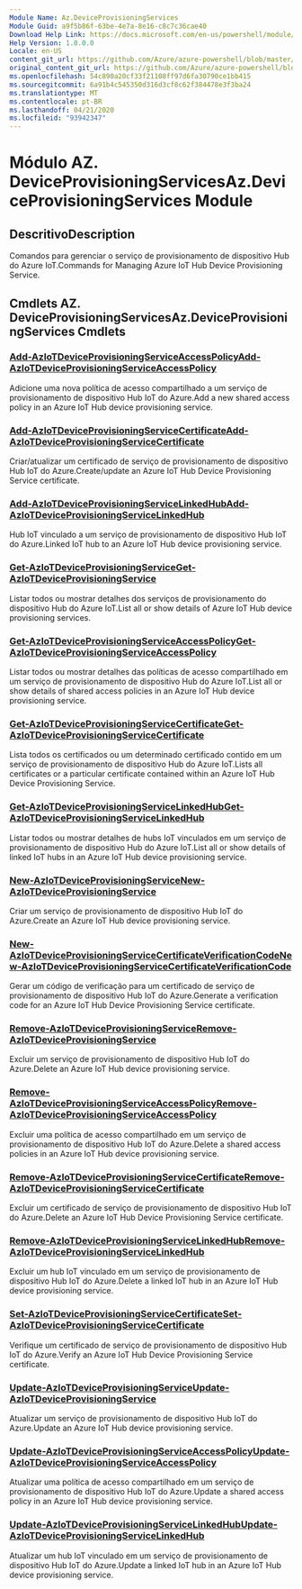 ```yaml
---
Module Name: Az.DeviceProvisioningServices
Module Guid: a9f5b86f-63be-4e7a-8e16-c8c7c36cae40
Download Help Link: https://docs.microsoft.com/en-us/powershell/module/az.deviceprovisioningservices
Help Version: 1.0.0.0
Locale: en-US
content_git_url: https://github.com/Azure/azure-powershell/blob/master/src/DeviceProvisioningServices/DeviceProvisioningServices/help/Az.DeviceProvisioningServices.md
original_content_git_url: https://github.com/Azure/azure-powershell/blob/master/src/DeviceProvisioningServices/DeviceProvisioningServices/help/Az.DeviceProvisioningServices.md
ms.openlocfilehash: 54c890a20cf33f21108ff97d6fa30790ce1bb415
ms.sourcegitcommit: 6a91b4c545350d316d3cf8c62f384478e3f3ba24
ms.translationtype: MT
ms.contentlocale: pt-BR
ms.lasthandoff: 04/21/2020
ms.locfileid: "93942347"
---
```

# <span data-ttu-id="b0f22-101">Módulo AZ. DeviceProvisioningServices</span><span class="sxs-lookup"><span data-stu-id="b0f22-101">Az.DeviceProvisioningServices Module</span></span>
## <span data-ttu-id="b0f22-102">Descritivo</span><span class="sxs-lookup"><span data-stu-id="b0f22-102">Description</span></span>
<span data-ttu-id="b0f22-103">Comandos para gerenciar o serviço de provisionamento de dispositivo Hub do Azure IoT.</span><span class="sxs-lookup"><span data-stu-id="b0f22-103">Commands for Managing Azure IoT Hub Device Provisioning Service.</span></span>

## <span data-ttu-id="b0f22-104">Cmdlets AZ. DeviceProvisioningServices</span><span class="sxs-lookup"><span data-stu-id="b0f22-104">Az.DeviceProvisioningServices Cmdlets</span></span>
### [<span data-ttu-id="b0f22-105">Add-AzIoTDeviceProvisioningServiceAccessPolicy</span><span class="sxs-lookup"><span data-stu-id="b0f22-105">Add-AzIoTDeviceProvisioningServiceAccessPolicy</span></span>](Add-AzIoTDeviceProvisioningServiceAccessPolicy.md)
<span data-ttu-id="b0f22-106">Adicione uma nova política de acesso compartilhado a um serviço de provisionamento de dispositivo Hub IoT do Azure.</span><span class="sxs-lookup"><span data-stu-id="b0f22-106">Add a new shared access policy in an Azure IoT Hub device provisioning service.</span></span>

### [<span data-ttu-id="b0f22-107">Add-AzIoTDeviceProvisioningServiceCertificate</span><span class="sxs-lookup"><span data-stu-id="b0f22-107">Add-AzIoTDeviceProvisioningServiceCertificate</span></span>](Add-AzIoTDeviceProvisioningServiceCertificate.md)
<span data-ttu-id="b0f22-108">Criar/atualizar um certificado de serviço de provisionamento de dispositivo Hub IoT do Azure.</span><span class="sxs-lookup"><span data-stu-id="b0f22-108">Create/update an Azure IoT Hub Device Provisioning Service certificate.</span></span>

### [<span data-ttu-id="b0f22-109">Add-AzIoTDeviceProvisioningServiceLinkedHub</span><span class="sxs-lookup"><span data-stu-id="b0f22-109">Add-AzIoTDeviceProvisioningServiceLinkedHub</span></span>](Add-AzIoTDeviceProvisioningServiceLinkedHub.md)
<span data-ttu-id="b0f22-110">Hub IoT vinculado a um serviço de provisionamento de dispositivo Hub IoT do Azure.</span><span class="sxs-lookup"><span data-stu-id="b0f22-110">Linked IoT hub to an Azure IoT Hub device provisioning service.</span></span>

### [<span data-ttu-id="b0f22-111">Get-AzIoTDeviceProvisioningService</span><span class="sxs-lookup"><span data-stu-id="b0f22-111">Get-AzIoTDeviceProvisioningService</span></span>](Get-AzIoTDeviceProvisioningService.md)
<span data-ttu-id="b0f22-112">Listar todos ou mostrar detalhes dos serviços de provisionamento do dispositivo Hub do Azure IoT.</span><span class="sxs-lookup"><span data-stu-id="b0f22-112">List all or show details of Azure IoT Hub device provisioning services.</span></span>

### [<span data-ttu-id="b0f22-113">Get-AzIoTDeviceProvisioningServiceAccessPolicy</span><span class="sxs-lookup"><span data-stu-id="b0f22-113">Get-AzIoTDeviceProvisioningServiceAccessPolicy</span></span>](Get-AzIoTDeviceProvisioningServiceAccessPolicy.md)
<span data-ttu-id="b0f22-114">Listar todos ou mostrar detalhes das políticas de acesso compartilhado em um serviço de provisionamento de dispositivo Hub do Azure IoT.</span><span class="sxs-lookup"><span data-stu-id="b0f22-114">List all or show details of shared access policies in an Azure IoT Hub device provisioning service.</span></span>

### [<span data-ttu-id="b0f22-115">Get-AzIoTDeviceProvisioningServiceCertificate</span><span class="sxs-lookup"><span data-stu-id="b0f22-115">Get-AzIoTDeviceProvisioningServiceCertificate</span></span>](Get-AzIoTDeviceProvisioningServiceCertificate.md)
<span data-ttu-id="b0f22-116">Lista todos os certificados ou um determinado certificado contido em um serviço de provisionamento de dispositivo Hub do Azure IoT.</span><span class="sxs-lookup"><span data-stu-id="b0f22-116">Lists all certificates or a particular certificate contained within an Azure IoT Hub Device Provisioning Service.</span></span>

### [<span data-ttu-id="b0f22-117">Get-AzIoTDeviceProvisioningServiceLinkedHub</span><span class="sxs-lookup"><span data-stu-id="b0f22-117">Get-AzIoTDeviceProvisioningServiceLinkedHub</span></span>](Get-AzIoTDeviceProvisioningServiceLinkedHub.md)
<span data-ttu-id="b0f22-118">Listar todos ou mostrar detalhes de hubs IoT vinculados em um serviço de provisionamento de dispositivo Hub do Azure IoT.</span><span class="sxs-lookup"><span data-stu-id="b0f22-118">List all or show details of linked IoT hubs in an Azure IoT Hub device provisioning service.</span></span>

### [<span data-ttu-id="b0f22-119">New-AzIoTDeviceProvisioningService</span><span class="sxs-lookup"><span data-stu-id="b0f22-119">New-AzIoTDeviceProvisioningService</span></span>](New-AzIoTDeviceProvisioningService.md)
<span data-ttu-id="b0f22-120">Criar um serviço de provisionamento de dispositivo Hub IoT do Azure.</span><span class="sxs-lookup"><span data-stu-id="b0f22-120">Create an Azure IoT Hub device provisioning service.</span></span>

### [<span data-ttu-id="b0f22-121">New-AzIoTDeviceProvisioningServiceCertificateVerificationCode</span><span class="sxs-lookup"><span data-stu-id="b0f22-121">New-AzIoTDeviceProvisioningServiceCertificateVerificationCode</span></span>](New-AzIoTDeviceProvisioningServiceCertificateVerificationCode.md)
<span data-ttu-id="b0f22-122">Gerar um código de verificação para um certificado de serviço de provisionamento de dispositivo Hub IoT do Azure.</span><span class="sxs-lookup"><span data-stu-id="b0f22-122">Generate a verification code for an Azure IoT Hub Device Provisioning Service certificate.</span></span>

### [<span data-ttu-id="b0f22-123">Remove-AzIoTDeviceProvisioningService</span><span class="sxs-lookup"><span data-stu-id="b0f22-123">Remove-AzIoTDeviceProvisioningService</span></span>](Remove-AzIoTDeviceProvisioningService.md)
<span data-ttu-id="b0f22-124">Excluir um serviço de provisionamento de dispositivo Hub IoT do Azure.</span><span class="sxs-lookup"><span data-stu-id="b0f22-124">Delete an Azure IoT Hub device provisioning service.</span></span>

### [<span data-ttu-id="b0f22-125">Remove-AzIoTDeviceProvisioningServiceAccessPolicy</span><span class="sxs-lookup"><span data-stu-id="b0f22-125">Remove-AzIoTDeviceProvisioningServiceAccessPolicy</span></span>](Remove-AzIoTDeviceProvisioningServiceAccessPolicy.md)
<span data-ttu-id="b0f22-126">Excluir uma política de acesso compartilhado em um serviço de provisionamento de dispositivo Hub IoT do Azure.</span><span class="sxs-lookup"><span data-stu-id="b0f22-126">Delete a shared access policies in an Azure IoT Hub device provisioning service.</span></span>

### [<span data-ttu-id="b0f22-127">Remove-AzIoTDeviceProvisioningServiceCertificate</span><span class="sxs-lookup"><span data-stu-id="b0f22-127">Remove-AzIoTDeviceProvisioningServiceCertificate</span></span>](Remove-AzIoTDeviceProvisioningServiceCertificate.md)
<span data-ttu-id="b0f22-128">Excluir um certificado de serviço de provisionamento de dispositivo Hub IoT do Azure.</span><span class="sxs-lookup"><span data-stu-id="b0f22-128">Delete an Azure IoT Hub Device Provisioning Service certificate.</span></span>

### [<span data-ttu-id="b0f22-129">Remove-AzIoTDeviceProvisioningServiceLinkedHub</span><span class="sxs-lookup"><span data-stu-id="b0f22-129">Remove-AzIoTDeviceProvisioningServiceLinkedHub</span></span>](Remove-AzIoTDeviceProvisioningServiceLinkedHub.md)
<span data-ttu-id="b0f22-130">Excluir um hub IoT vinculado em um serviço de provisionamento de dispositivo Hub IoT do Azure.</span><span class="sxs-lookup"><span data-stu-id="b0f22-130">Delete a linked IoT hub in an Azure IoT Hub device provisioning service.</span></span>

### [<span data-ttu-id="b0f22-131">Set-AzIoTDeviceProvisioningServiceCertificate</span><span class="sxs-lookup"><span data-stu-id="b0f22-131">Set-AzIoTDeviceProvisioningServiceCertificate</span></span>](Set-AzIoTDeviceProvisioningServiceCertificate.md)
<span data-ttu-id="b0f22-132">Verifique um certificado de serviço de provisionamento de dispositivo Hub IoT do Azure.</span><span class="sxs-lookup"><span data-stu-id="b0f22-132">Verify an Azure IoT Hub Device Provisioning Service certificate.</span></span>

### [<span data-ttu-id="b0f22-133">Update-AzIoTDeviceProvisioningService</span><span class="sxs-lookup"><span data-stu-id="b0f22-133">Update-AzIoTDeviceProvisioningService</span></span>](Update-AzIoTDeviceProvisioningService.md)
<span data-ttu-id="b0f22-134">Atualizar um serviço de provisionamento de dispositivo Hub IoT do Azure.</span><span class="sxs-lookup"><span data-stu-id="b0f22-134">Update an Azure IoT Hub device provisioning service.</span></span>

### [<span data-ttu-id="b0f22-135">Update-AzIoTDeviceProvisioningServiceAccessPolicy</span><span class="sxs-lookup"><span data-stu-id="b0f22-135">Update-AzIoTDeviceProvisioningServiceAccessPolicy</span></span>](Update-AzIoTDeviceProvisioningServiceAccessPolicy.md)
<span data-ttu-id="b0f22-136">Atualizar uma política de acesso compartilhado em um serviço de provisionamento de dispositivo Hub IoT do Azure.</span><span class="sxs-lookup"><span data-stu-id="b0f22-136">Update a shared access policy in an Azure IoT Hub device provisioning service.</span></span>

### [<span data-ttu-id="b0f22-137">Update-AzIoTDeviceProvisioningServiceLinkedHub</span><span class="sxs-lookup"><span data-stu-id="b0f22-137">Update-AzIoTDeviceProvisioningServiceLinkedHub</span></span>](Update-AzIoTDeviceProvisioningServiceLinkedHub.md)
<span data-ttu-id="b0f22-138">Atualizar um hub IoT vinculado em um serviço de provisionamento de dispositivo Hub IoT do Azure.</span><span class="sxs-lookup"><span data-stu-id="b0f22-138">Update a linked IoT hub in an Azure IoT Hub device provisioning service.</span></span>

